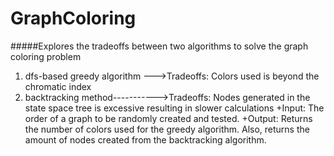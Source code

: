 GraphColoring
=============

#####Explores the tradeoffs between two algorithms to solve the graph coloring problem
   1. dfs-based greedy algorithm --->Tradeoffs: Colors used is beyond the chromatic index
   2. backtracking method----------->Tradeoffs: Nodes generated in the state space tree is excessive
                                                resulting in slower calculations
+Input:  The order of a graph to be randomly created and tested.
+Output: Returns the number of colors used for the greedy algorithm.
        Also, returns the amount of nodes created from the backtracking algorithm.
